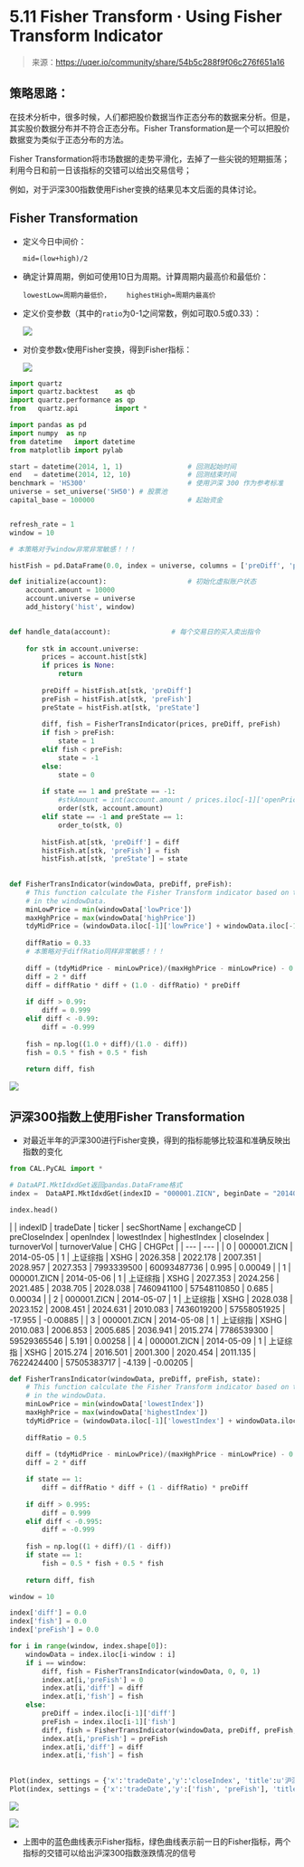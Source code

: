 

# 5.11 Fisher Transform · Using Fisher Transform Indicator

> 来源：https://uqer.io/community/share/54b5c288f9f06c276f651a16

## 策略思路：

在技术分析中，很多时候，人们都把股价数据当作正态分布的数据来分析。但是，其实股价数据分布并不符合正态分布。Fisher Transformation是一个可以把股价数据变为类似于正态分布的方法。

Fisher Transformation将市场数据的走势平滑化，去掉了一些尖锐的短期振荡；利用今日和前一日该指标的交错可以给出交易信号；

例如，对于沪深300指数使用Fisher变换的结果见本文后面的具体讨论。

## Fisher Transformation

+   定义今日中间价：

    ```
    mid=(low+high)/2
    ```

+   确定计算周期，例如可使用10日为周期。计算周期内最高价和最低价：

    ```
    lowestLow=周期内最低价，    highestHigh=周期内最高价
    ```

+   定义价变参数（其中的`ratio`为0-1之间常数，例如可取0.5或0.33）：

    ![](img/20160730153716.jpg)

+   对价变参数`x`使用Fisher变换，得到Fisher指标：

    ![](img/20160730153731.jpg)

```py
import quartz
import quartz.backtest    as qb
import quartz.performance as qp
from   quartz.api         import *

import pandas as pd
import numpy  as np
from datetime   import datetime
from matplotlib import pylab
```

```py
start = datetime(2014, 1, 1)				# 回测起始时间
end   = datetime(2014, 12, 10)				# 回测结束时间
benchmark = 'HS300'							# 使用沪深 300 作为参考标准
universe = set_universe('SH50')	# 股票池
capital_base = 100000                       # 起始资金


refresh_rate = 1
window = 10

# 本策略对于window非常非常敏感！！！

histFish = pd.DataFrame(0.0, index = universe, columns = ['preDiff', 'preFish', 'preState'])

def initialize(account):                    # 初始化虚拟账户状态
    account.amount = 10000
    account.universe = universe
    add_history('hist', window)
    

def handle_data(account):				# 每个交易日的买入卖出指令
    
    for stk in account.universe:
        prices = account.hist[stk]
        if prices is None:
            return
        
        preDiff = histFish.at[stk, 'preDiff']
        preFish = histFish.at[stk, 'preFish']
        preState = histFish.at[stk, 'preState']
        
        diff, fish = FisherTransIndicator(prices, preDiff, preFish)
        if fish > preFish:
            state = 1
        elif fish < preFish:
            state = -1
        else:
            state = 0
        
        if state == 1 and preState == -1:
            #stkAmount = int(account.amount / prices.iloc[-1]['openPrice'])
            order(stk, account.amount)
        elif state == -1 and preState == 1:
            order_to(stk, 0)
        
        histFish.at[stk, 'preDiff'] = diff
        histFish.at[stk, 'preFish'] = fish
        histFish.at[stk, 'preState'] = state
            
        
def FisherTransIndicator(windowData, preDiff, preFish):
    # This function calculate the Fisher Transform indicator based on the data
    # in the windowData. 
    minLowPrice = min(windowData['lowPrice'])
    maxHghPrice = max(windowData['highPrice'])
    tdyMidPrice = (windowData.iloc[-1]['lowPrice'] + windowData.iloc[-1]['highPrice'])/2.0
    
    diffRatio = 0.33
    # 本策略对于diffRatio同样非常敏感！！！
    
    diff = (tdyMidPrice - minLowPrice)/(maxHghPrice - minLowPrice) - 0.5
    diff = 2 * diff
    diff = diffRatio * diff + (1.0 - diffRatio) * preDiff
    
    if diff > 0.99:
        diff = 0.999
    elif diff < -0.99:
        diff = -0.999
    
    fish = np.log((1.0 + diff)/(1.0 - diff))
    fish = 0.5 * fish + 0.5 * fish
        
    return diff, fish
```

![](img/20160730153815.jpg)

## 沪深300指数上使用Fisher Transformation

+ 对最近半年的沪深300进行Fisher变换，得到的指标能够比较温和准确反映出指数的变化

```py
from CAL.PyCAL import *

# DataAPI.MktIdxdGet返回pandas.DataFrame格式
index =  DataAPI.MktIdxdGet(indexID = "000001.ZICN", beginDate = "20140501", endDate = "20140901")
```

```py
index.head()
```

|  | indexID | tradeDate | ticker | secShortName | exchangeCD | preCloseIndex | openIndex | lowestIndex | highestIndex | closeIndex | turnoverVol | turnoverValue | CHG | CHGPct |
| --- | --- |
| 0 |  000001.ZICN | 2014-05-05 |  1 |  上证综指 |  XSHG |  2026.358 |  2022.178 |  2007.351 |  2028.957 |  2027.353 |  7993339500 |  60093487736 |   0.995 |  0.00049 |
| 1 |  000001.ZICN | 2014-05-06 |  1 |  上证综指 |  XSHG |  2027.353 |  2024.256 |  2021.485 |  2038.705 |  2028.038 |  7460941100 |  57548110850 |   0.685 |  0.00034 |
| 2 |  000001.ZICN | 2014-05-07 |  1 |  上证综指 |  XSHG |  2028.038 |  2023.152 |  2008.451 |  2024.631 |  2010.083 |  7436019200 |  57558051925 | -17.955 | -0.00885 |
| 3 |  000001.ZICN | 2014-05-08 |  1 |  上证综指 |  XSHG |  2010.083 |  2006.853 |  2005.685 |  2036.941 |  2015.274 |  7786539300 |  59529365546 |   5.191 |  0.00258 |
| 4 |  000001.ZICN | 2014-05-09 |  1 |  上证综指 |  XSHG |  2015.274 |  2016.501 |  2001.300 |  2020.454 |  2011.135 |  7622424400 |  57505383717 |  -4.139 | -0.00205 |

```py
def FisherTransIndicator(windowData, preDiff, preFish, state):
    # This function calculate the Fisher Transform indicator based on the data
    # in the windowData. 
    minLowPrice = min(windowData['lowestIndex'])
    maxHghPrice = max(windowData['highestIndex'])
    tdyMidPrice = (windowData.iloc[-1]['lowestIndex'] + windowData.iloc[-1]['highestIndex'])/2.0
    
    diffRatio = 0.5
    
    diff = (tdyMidPrice - minLowPrice)/(maxHghPrice - minLowPrice) - 0.5
    diff = 2 * diff

    if state == 1:
        diff = diffRatio * diff + (1 - diffRatio) * preDiff
    
    if diff > 0.995:
        diff = 0.999
    elif diff < -0.995:
        diff = -0.999
    
    fish = np.log((1 + diff)/(1 - diff))
    if state == 1:
        fish = 0.5 * fish + 0.5 * fish
        
    return diff, fish
```

```py
window = 10

index['diff'] = 0.0
index['fish'] = 0.0
index['preFish'] = 0.0

for i in range(window, index.shape[0]):
    windowData = index.iloc[i-window : i]
    if i == window:
        diff, fish = FisherTransIndicator(windowData, 0, 0, 1)
        index.at[i,'preFish'] = 0
        index.at[i,'diff'] = diff
        index.at[i,'fish'] = fish
    else:
        preDiff = index.iloc[i-1]['diff']
        preFish = index.iloc[i-1]['fish']
        diff, fish = FisherTransIndicator(windowData, preDiff, preFish, 1)
        index.at[i,'preFish'] = preFish
        index.at[i,'diff'] = diff
        index.at[i,'fish'] = fish
        
        
Plot(index, settings = {'x':'tradeDate','y':'closeIndex', 'title':u'沪深300指数历史收盘价'})
Plot(index, settings = {'x':'tradeDate','y':['fish', 'preFish'], 'title':u'沪深300指数Fisher Transform Indicator'})
```

![](img/ugprsBfAAAAAElFTkSuQmCC.png)

![](img/ORus2jAMwzAMwzAMwzAMwzAMwzAMwzAMwzAMwzAMwzAMwzAMwzAMwzAMwzAMwzAMwzAMwzAMwzDqiP8HskmXbdjHNMEAAAAASUVORK5CYII=.png)

+ 上图中的蓝色曲线表示Fisher指标，绿色曲线表示前一日的Fisher指标，两个指标的交错可以给出沪深300指数涨跌情况的信号

